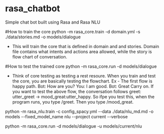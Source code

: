 # rasa_chatbot
Simple chat bot built using Rasa and Rasa NLU

#How to train the core
python -m rasa_core.train -d domain.yml -s ./data/stories.md -o models/dialogue
 - This will train the core that is defined in domain and and stories. Domain file contains what intents and actions area allowed, while the story is flow chart of conversation.

#How to test the trained core
python -m rasa_core.run -d models/dialogue
- Think of core testing as testing a rest resoure. When you train and test the core, you are basically testing the flowchart. Ex - The first flow is happy path. 
Bot: How are you?
You: I am good.
Bot: Great Carry on.
If you want to test the above flow, the conversation follows greet: utter_greet -> mood_great:utter_happy. So ifpe  you test this, when the program runs, you type /greet. Then you type /mood_great.



python -m rasa_nlu.train -c config_spacy.yml --data ./data/nlu_md.md -o models --fixed_model_name nlu --project current --verbose

python -m rasa_core.run -d models/dialogue -u models/current/nlu
